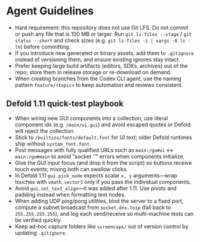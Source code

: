 # Agent Guidelines

- Hard requirement: this repository does not use Git LFS. Do not commit or push any file that is 100 MB or larger. Run `git ls-files --stage` / `git status --short` and check sizes (e.g. `git ls-files -z | xargs -0 ls -lh`) before committing.
- If you introduce new generated or binary assets, add them to `.gitignore` instead of versioning them, and ensure existing ignores stay intact.
- Prefer keeping large build artifacts (editors, SDKs, archives) out of the repo; store them in release storage or re-download on demand.
- When creating branches from the Codex CLI agent, use the naming pattern `feature/<topic>` to keep automation and reviews consistent.

## Defold 1.11 quick-test playbook

- When wiring new GUI components into a collection, use literal component ids (e.g. `/main/ui.gui`) and avoid escaped quotes or Defold will reject the collection.
- Stick to `/builtins/fonts/default.font` for UI text; older Defold runtimes ship without `system_font.font`.
- Post messages with fully qualified URLs such as `main:/go#ui` ↔ `main:/go#main` to avoid "socket ''" errors when components initialize.
- Give the GUI input focus (and drop it from the script) so buttons receive touch events; mixing both can swallow clicks.
- In Defold 1.11 `gui.pick_node` expects scalar `x, y` arguments—wrap touches with `vmath.vector3` only if you pass the individual components.
- Avoid `gui.set_text_align`—it was added after 1.11. Use pivots and padding instead when formatting text nodes.
- When adding UDP ping/pong utilities, bind the server to a fixed port, compute a subnet broadcast from `socket.dns.toip` (fall back to `255.255.255.255`), and log each send/receive so multi-machine tests can be verified quickly.
- Keep ad-hoc capture folders like `screencaps/` out of version control by updating `.gitignore`.
